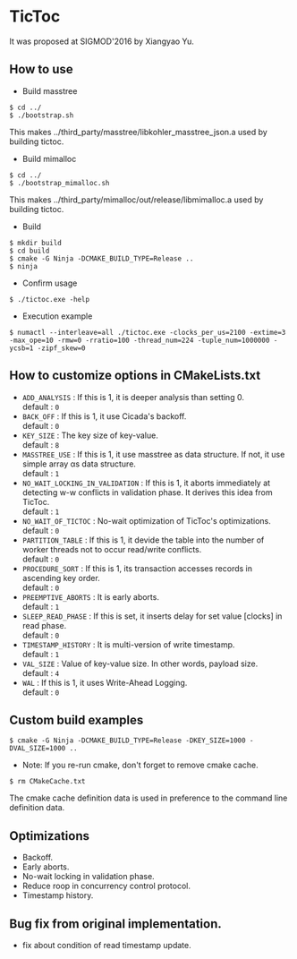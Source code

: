 # TicToc
It was proposed at SIGMOD'2016 by Xiangyao Yu.

## How to use
- Build masstree
```
$ cd ../
$ ./bootstrap.sh
```
This makes ../third_party/masstree/libkohler_masstree_json.a used by building tictoc.
- Build mimalloc
```
$ cd ../
$ ./bootstrap_mimalloc.sh
```
This makes ../third_party/mimalloc/out/release/libmimalloc.a used by building tictoc.
- Build 
```
$ mkdir build
$ cd build
$ cmake -G Ninja -DCMAKE_BUILD_TYPE=Release ..
$ ninja
```
- Confirm usage 
```
$ ./tictoc.exe -help
```
- Execution example 
```
$ numactl --interleave=all ./tictoc.exe -clocks_per_us=2100 -extime=3 -max_ope=10 -rmw=0 -rratio=100 -thread_num=224 -tuple_num=1000000 -ycsb=1 -zipf_skew=0
```

## How to customize options in CMakeLists.txt
- `ADD_ANALYSIS` : If this is 1, it is deeper analysis than setting 0.<br>
default : `0`
- `BACK_OFF` : If this is 1, it use Cicada's backoff.<br>
default : `0`
- `KEY_SIZE` : The key size of key-value.<br>
default : `8`
- `MASSTREE_USE` : If this is 1, it use masstree as data structure. If not, it use simple array αs data structure.<br>
default : `1`
- `NO_WAIT_LOCKING_IN_VALIDATION` : If this is 1, it aborts immediately at detecting w-w conflicts in validation phase. It derives this idea from TicToc.<br>
default : `1`
- `NO_WAIT_OF_TICTOC` : No-wait optimization of TicToc's optimizations.<br>
default : `0`
- `PARTITION_TABLE` : If this is 1, it devide the table into the number of worker threads not to occur read/write conflicts.<br>
default : `0`
- `PROCEDURE_SORT` : If this is 1, its transaction accesses records in ascending key order.<br>
default : `0`
- `PREEMPTIVE_ABORTS` : It is early aborts.<br>
default : `1`
- `SLEEP_READ_PHASE` : If this is set, it inserts delay for set value [clocks] in read phase.<br>
default : `0`
- `TIMESTAMP_HISTORY` : It is multi-version of write timestamp.<br>
default : `1`
- `VAL_SIZE` : Value of key-value size. In other words, payload size.<br>
default : `4`
- `WAL` : If this is 1, it uses Write-Ahead Logging.<br>
default : `0`

## Custom build examples
```
$ cmake -G Ninja -DCMAKE_BUILD_TYPE=Release -DKEY_SIZE=1000 -DVAL_SIZE=1000 ..
```
- Note: If you re-run cmake, don't forget to remove cmake cache.
```
$ rm CMakeCache.txt
```
The cmake cache definition data is used in preference to the command line definition data.

## Optimizations
- Backoff.
- Early aborts.
- No-wait locking in validation phase.
- Reduce roop in concurrency control protocol.
- Timestamp history.

## Bug fix from original implementation.
- fix about condition of read timestamp update.
